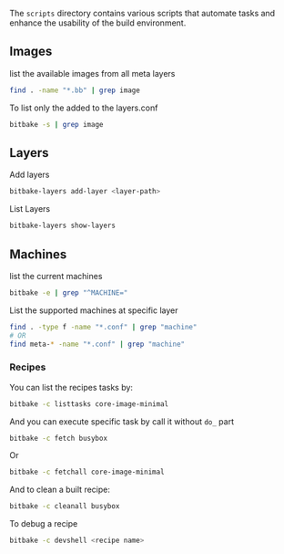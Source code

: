 The `scripts` directory contains various scripts that automate tasks and enhance the usability of the build environment.

## Images
list the available images from all meta layers
``` bash
find . -name "*.bb" | grep image
```

To list only the added to the layers.conf
``` bash
bitbake -s | grep image
```

## Layers
Add layers
``` bash
bitbake-layers add-layer <layer-path>
```
List Layers
``` bash
bitbake-layers show-layers
```
## Machines
list the current machines
``` bash
bitbake -e | grep "^MACHINE="
```

List the supported machines at specific layer
``` bash
find . -type f -name "*.conf" | grep "machine"
# OR
find meta-* -name "*.conf" | grep "machine"
```
### Recipes
You can list the recipes tasks by:
``` bash
bitbake -c listtasks core-image-minimal
```
And you can execute specific task by call it without `do_` part
``` bash
bitbake -c fetch busybox
```
Or 
``` bash
bitbake -c fetchall core-image-minimal
```
And to clean a built recipe:
``` bash
bitbake -c cleanall busybox
```

To debug a recipe
``` bash
bitbake -c devshell <recipe name>
```
